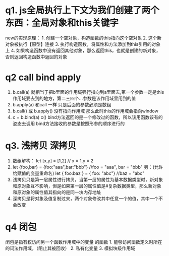 # q1. js全局执行上下文为我们创建了两个东西：全局对象和this关键字
   new的实现原理：
     1. 创建一个空对象，构造函数的this指向这个空对象
     2. 这个新对象被执行【原型】连接
     3. 执行构造函数，将属性和方法添加到this引用的对象上
     4. 如果构造函数中没有返回其他对象，那么返回this，也就是创建的新对象，否则返回构造函数中返回的对象

# q2 call bind apply
   1. b.call(a) 就相当于把b里面的作用域强行指向到a里面去,第一个参数一定是this作用域要去到的地方，第二三四个...参数是该作用域里用到的值
   2. b.apply(a) 和call 一样 只是后面的参数必须是数组
   3. b.call() 或 b.apply() 没有指向作用域 那么此时this的作用域会指向window
   4. c = b.bind(a)
       c() 
      bind方法返回的是一个修改过的函数，所以该用函数该有的姿态去调用
      bind方法接收的参数是按照形参的顺序进行的

# q3.  浅拷贝 深拷贝
  1. 数组解构：
    let [x,y] = [1,2]  // x = 1,y = 2
  2. let {foo,bar} = {foo:"aaa",bar:"bbb"}  //foo = "aaa", bar = "bbb"
  另：(允许给赋值的变量重命名)
  let { foo:baz } = { foo: "abc"}  //baz = "abc"
  3. 浅拷贝只是第一层属性进行拷贝，当第一层的属性为基本数据类型时，新对象和原对象互不影响，但是如果第一层的属性值是#复杂数据类型，那么新对象和原对象的属性值其指向的是同一块内存地址
  4. 深拷贝是将对象及值复制过来，两个对象修改其中任意一个的值，其中一个不会改变

# q4 闭包
   闭包是指有权访问另一个函数作用域中的变量 的函数
    1. 能够访问函数定义时所在的词法作用域，（阻止其被回收）
    2. 私有化变量
    3. 模拟块级作用域
